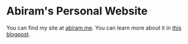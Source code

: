 # Abiram's Personal Website

You can find my site at [abiram.me](https://www.abiram.me). You can learn more about it in [this blogpost](https://www.abiram.me/making-site).
